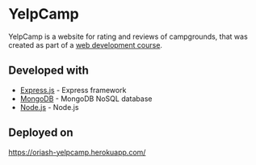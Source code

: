 # YelpCamp
YelpCamp is a website for rating and reviews of campgrounds, that was created as part of a [web development course](https://www.udemy.com/the-web-developer-bootcamp/).

## Developed with
 - [Express.js](http://expressjs.com) - Express framework
 - [MongoDB](https://www.mongodb.com/) - MongoDB NoSQL database
 - [Node.js](https://Node.js.org/en/download/) - Node.js

## Deployed on
https://oriash-yelpcamp.herokuapp.com/
